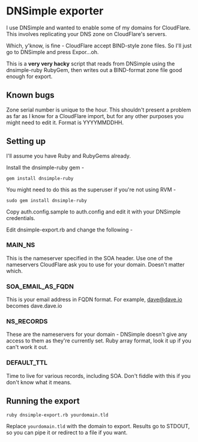 # DNSimple exporter

I use DNSimple and wanted to enable some of my domains for CloudFlare. This involves replicating your DNS zone on CloudFlare's servers.

Which, y'know, is fine - CloudFlare accept BIND-style zone files.  So I'll just go to DNSimple and press Expor...oh.

This is a **very very hacky** script that reads from DNSimple using the dnsimple-ruby RubyGem, then writes out a BIND-format zone file good enough for export.

## Known bugs

Zone serial number is unique to the hour.  This shouldn't present a problem as far as I know for a CloudFlare import, but for any other purposes you might need to edit it. Format is YYYYMMDDHH.

## Setting up

I'll assume you have Ruby and RubyGems already.

Install the dnsimple-ruby gem -

`gem install dnsimple-ruby`

You might need to do this as the superuser if you're not using RVM -

`sudo gem install dnsimple-ruby`

Copy auth.config.sample to auth.config and edit it with your DNSimple credentials.

Edit dnsimple-export.rb and change the following -

### MAIN_NS

This is the nameserver specified in the SOA header.  Use one of the nameservers CloudFlare ask you to use for your domain.  Doesn't matter which.

### SOA_EMAIL_AS_FQDN

This is your email address in FQDN format. For example, dave@dave.io becomes dave.dave.io

### NS_RECORDS

These are the nameservers for your domain - DNSimple doesn't give any access to them as they're currently set.  Ruby array format, look it up if you can't work it out.

### DEFAULT_TTL

Time to live for various records, including SOA. Don't fiddle with this if you don't know what it means.

## Running the export

`ruby dnsimple-export.rb yourdomain.tld`

Replace `yourdomain.tld` with the domain to export.  Results go to STDOUT, so you can pipe it or redirect to a file if you want.
